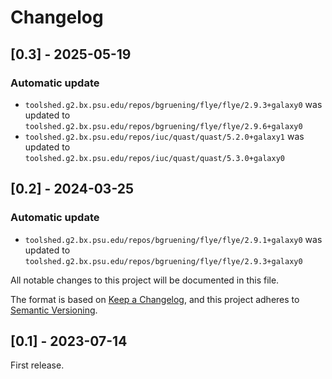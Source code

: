 # Changelog

## [0.3] - 2025-05-19

### Automatic update
- `toolshed.g2.bx.psu.edu/repos/bgruening/flye/flye/2.9.3+galaxy0` was updated to `toolshed.g2.bx.psu.edu/repos/bgruening/flye/flye/2.9.6+galaxy0`
- `toolshed.g2.bx.psu.edu/repos/iuc/quast/quast/5.2.0+galaxy1` was updated to `toolshed.g2.bx.psu.edu/repos/iuc/quast/quast/5.3.0+galaxy0`

## [0.2] - 2024-03-25

### Automatic update
- `toolshed.g2.bx.psu.edu/repos/bgruening/flye/flye/2.9.1+galaxy0` was updated to `toolshed.g2.bx.psu.edu/repos/bgruening/flye/flye/2.9.3+galaxy0`

All notable changes to this project will be documented in this file.

The format is based on [Keep a Changelog](https://keepachangelog.com/en/1.0.0/),
and this project adheres to [Semantic Versioning](https://semver.org/spec/v2.0.0.html).

## [0.1] - 2023-07-14
First release.
